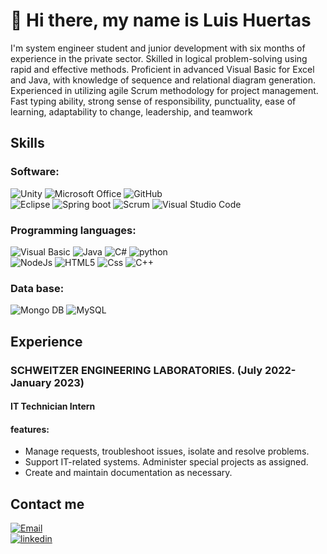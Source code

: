 # 👋 Hi there, my name is Luis Huertas  

I'm system engineer student and junior development with six months of experience in the private sector. Skilled in logical problem-solving using rapid and effective methods. Proficient in advanced Visual Basic for Excel and Java, with knowledge of sequence and relational diagram generation. Experienced in utilizing agile Scrum methodology for project management. Fast typing ability, strong sense of responsibility, punctuality, ease of learning, adaptability to change, leadership, and teamwork

## Skills
  
### Software:

  ![Unity](https://img.shields.io/badge/Unity-lightgrey?style=for-the-badge&logo=Unity&logoColor=white&labelColor=101010)
  ![Microsoft Office](https://img.shields.io/badge/Microsoft_Office-red?style=for-the-badge&logo=MicrosoftOffice&logoColor=white&labelColor=101010)
  ![GitHub](https://img.shields.io/badge/GitHub-white?style=for-the-badge&logo=GitHub&logoColor=white&labelColor=101010)
  </br>
  ![Eclipse](https://img.shields.io/badge/Eclipse-darkblue?style=for-the-badge&logo=Eclipse&logoColor=white&labelColor=101010)
  ![Spring boot](https://img.shields.io/badge/Spring_boot-green?style=for-the-badge&logo=Springboot&logoColor=white&labelColor=101010)
  ![Scrum](https://img.shields.io/badge/Scrum-blue?style=for-the-badge&logo=scrumalliance&logoColor=white&labelColor=101010)
  ![Visual Studio Code](https://img.shields.io/badge/Visual_Studio_Code-purple?style=for-the-badge&logo=visualstudiocode&logoColor=white&labelColor=101010)
  </br>

### Programming languages:

  ![Visual Basic](https://img.shields.io/badge/Visual_Basic_aplications-darkblue?style=for-the-badge&logo=visualstudio&logoColor=white&labelColor=101010)
  ![Java](https://img.shields.io/badge/Java-orange?style=for-the-badge&logo=eclipseide&logoColor=white&labelColor=101010)
  ![C#](https://img.shields.io/badge/C_Sharp-purple?style=for-the-badge&logo=csharp&logoColor=white&labelColor=101010)
  ![python](https://img.shields.io/badge/python-yellow?style=for-the-badge&logo=python&logoColor=white&labelColor=101010)
  </br>
  ![NodeJs](https://img.shields.io/badge/NodeJs-green?style=for-the-badge&logo=Node.Js&logoColor=white&labelColor=101010)
  ![HTML5](https://img.shields.io/badge/HTML5-orange?style=for-the-badge&logo=HTML5&logoColor=white&labelColor=101010)
  ![Css](https://img.shields.io/badge/Css-blue?style=for-the-badge&logo=Css3&logoColor=white&labelColor=101010)
  ![C++](https://img.shields.io/badge/C++-blue?style=for-the-badge&logo=cplusplus&logoColor=white&labelColor=101010)
  </br>
  
### Data base:

  ![Mongo DB](https://img.shields.io/badge/Mongo_DB-green?style=for-the-badge&logo=MongoDB&logoColor=white&labelColor=101010)
  ![MySQL](https://img.shields.io/badge/MySQL-blue?style=for-the-badge&logo=MySQL&logoColor=white&labelColor=101010)
  
## Experience

### SCHWEITZER ENGINEERING LABORATORIES. (July 2022- January 2023)
#### IT Technician Intern
#### features:
- Manage requests, troubleshoot issues, isolate and resolve problems. 
- Support IT-related systems. Administer special projects as assigned. 
- Create and maintain documentation as necessary.

## Contact me

[![Email](https://img.shields.io/badge/sebastianhuertast@hotmail.com-email-D14836?style=for-the-badge&logo=microsoftoutlook&logoColor=white&labelColor=101010)](mailto:sebastianhuertast@hotmail.com)
</br>
[![linkedin](https://img.shields.io/badge/linkedin-blue?style=for-the-badge&logo=linkedin&logoColor=white&labelColor=101010)](https://www.linkedin.com/in/luis-sebastian-huertas-torres-816b4a215)
